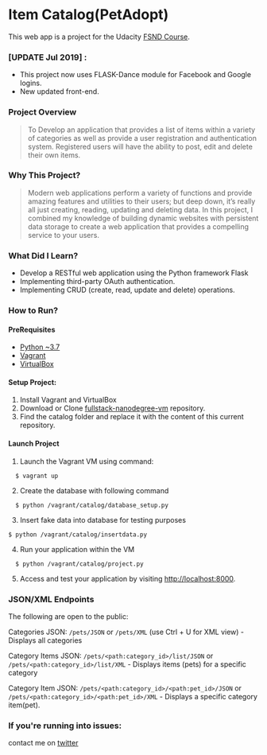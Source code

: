 # Item Catalog(PetAdopt)
This web app is a project for the Udacity [FSND Course](https://www.udacity.com/course/full-stack-web-developer-nanodegree--nd004).

### [UPDATE Jul 2019] : 
* This project now uses FLASK-Dance module for Facebook and Google logins.
* New updated front-end.


### Project Overview
> To Develop an application that provides a list of items within a variety of categories as well as provide a user registration and authentication system. Registered users will have the ability to post, edit and delete their own items.

### Why This Project?
> Modern web applications perform a variety of functions and provide amazing features and utilities to their users; but deep down, it’s really all just creating, reading, updating and deleting data. In this project, I combined my knowledge of building dynamic websites with persistent data storage to create a web application that provides a compelling service to your users.

### What Did I Learn?
  * Develop a RESTful web application using the Python framework Flask
  * Implementing third-party OAuth authentication.
  * Implementing CRUD (create, read, update and delete) operations.
  
### How to Run?

#### PreRequisites
  * [Python ~3.7](https://www.python.org/)
  * [Vagrant](https://www.vagrantup.com/)
  * [VirtualBox](https://www.virtualbox.org/)
  
#### Setup Project:
  1. Install Vagrant and VirtualBox
  2. Download or Clone [fullstack-nanodegree-vm](https://github.com/udacity/fullstack-nanodegree-vm) repository.
  3. Find the catalog folder and replace it with the content of this current repository.

#### Launch Project
  1. Launch the Vagrant VM using command:
  
  ```
    $ vagrant up
  ```
  2. Create the database with following command

  ```
    $ python /vagrant/catalog/database_setup.py
  ```

  3. Insert fake data into database for testing purposes

  ```
  $ python /vagrant/catalog/insertdata.py
  ```

  4. Run your application within the VM
  
  ```
    $ python /vagrant/catalog/project.py
  ```
  5. Access and test your application by visiting [http://localhost:8000](http://localhost:8000).

### JSON/XML Endpoints
The following are open to the public:

Categories JSON: `/pets/JSON` or `/pets/XML` (use Ctrl + U for XML view)
    - Displays all categories

Category Items JSON: `/pets/<path:category_id>/list/JSON` or `/pets/<path:category_id>/list/XML`
    - Displays items (pets) for a specific category

Category Item JSON: `/pets/<path:category_id>/<path:pet_id>/JSON` or `/pets/<path:category_id>/<path:pet_id>/XML`
    - Displays a specific category item(pet).

### If you're running into issues:
contact me on [twitter](https://www.twitter.com/harshsahu97/)
